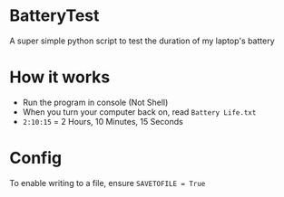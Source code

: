 # BatteryTest
A super simple python script to test the duration of my laptop's battery

# How it works
 - Run the program in console (Not Shell)
 - When you turn your computer back on, read `Battery Life.txt`
 - `2:10:15` = 2 Hours, 10 Minutes, 15 Seconds

# Config
To enable writing to a file, ensure `SAVETOFILE = True`
